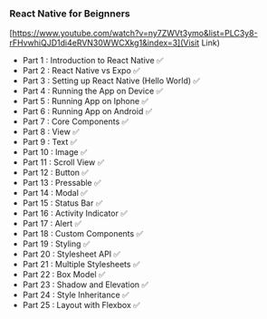 ### React Native for Beignners
[https://www.youtube.com/watch?v=ny7ZWVt3ymo&list=PLC3y8-rFHvwhiQJD1di4eRVN30WWCXkg1&index=3](Visit Link)

- Part 1 : Introduction to React Native ✅
- Part 2 : React Native vs Expo ✅
- Part 3 : Setting up React Native (Hello World) ✅
- Part 4 : Running the App on Device ✅
- Part 5 : Running App on Iphone ✅
- Part 6 : Running App on Android ✅
- Part 7 : Core Components ✅
- Part 8 : View ✅
- Part 9 : Text ✅
- Part 10 : Image ✅
- Part 11 : Scroll View ✅
- Part 12 : Button ✅
- Part 13 : Pressable ✅
- Part 14 : Modal ✅
- Part 15 : Status Bar ✅
- Part 16 : Activity Indicator ✅
- Part 17 : Alert ✅
- Part 18 : Custom Components ✅
- Part 19 : Styling ✅
- Part 20 : Stylesheet API ✅
- Part 21 : Multiple Stylesheets ✅
- Part 22 : Box Model ✅
- Part 23 : Shadow and Elevation ✅
- Part 24 : Style Inheritance ✅
- Part 25 : Layout with Flexbox ✅